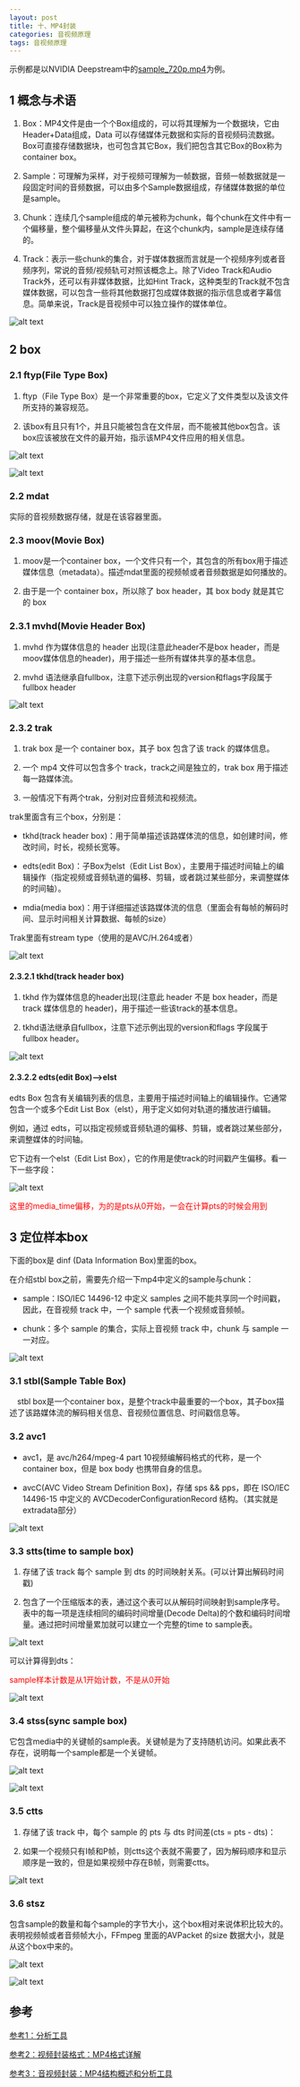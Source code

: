 ```yaml
---
layout: post
title: 十、MP4封装
categories: 音视频原理
tags: 音视频原理
---
```


示例都是以NVIDIA Deepstream中的[sample_720p.mp4](/assets/Video/sample_720p.mp4)为例。

## 1 概念与术语

1. Box：MP4文件是由一个个Box组成的，可以将其理解为一个数据块，它由Header+Data组成，Data 可以存储媒体元数据和实际的音视频码流数据。Box可直接存储数据块，也可包含其它Box，我们把包含其它Box的Box称为container box。

2. Sample：可理解为采样，对于视频可理解为一帧数据，音频一帧数据就是一段固定时间的音频数据，可以由多个Sample数据组成，存储媒体数据的单位是sample。

3. Chunk：连续几个sample组成的单元被称为chunk，每个chunk在文件中有一个偏移量，整个偏移量从文件头算起，在这个chunk内，sample是连续存储的。

4. Track：表示一些chunk的集合，对于媒体数据而言就是一个视频序列或者音频序列，常说的音频/视频轨可对照该概念上。除了Video Track和Audio Track外，还可以有非媒体数据，比如Hint Track，这种类型的Track就不包含媒体数据，可以包含一些将其他数据打包成媒体数据的指示信息或者字幕信息。简单来说，Track是音视频中可以独立操作的媒体单位。

![alt text](/assets/Video/10_MP4封装/image/image-7.png)

## 2 box

### 2.1 ftyp(File Type Box)

1. ftyp（File Type Box）是一个非常重要的box，它定义了文件类型以及该文件所支持的兼容规范。

2. 该box有且只有1个，并且只能被包含在文件层，而不能被其他box包含。该box应该被放在文件的最开始，指示该MP4文件应用的相关信息。


![alt text](/assets/Video/10_MP4封装/image/image-1.png)


![alt text](/assets/Video/10_MP4封装/image/image-2.png)

### 2.2 mdat

实际的音视频数据存储，就是在该容器里面。

### 2.3 moov(Movie Box)

1. moov是一个container box，一个文件只有一个，其包含的所有box用于描述媒体信息（metadata）。描述mdat里面的视频帧或者音频数据是如何播放的。

2. 由于是一个 container box，所以除了 box header，其 box body 就是其它的 box

### 2.3.1 mvhd(Movie Header Box)

1. mvhd 作为媒体信息的 header 出现(注意此header不是box header，而是moov媒体信息的header)，用于描述一些所有媒体共享的基本信息。

2. mvhd 语法继承自fullbox，注意下述示例出现的version和flags字段属于fullbox header

![alt text](/assets/Video/10_MP4封装/image/image-3.png)

### 2.3.2 trak

1. trak box 是一个 container box，其子 box 包含了该 track 的媒体信息。

2. 一个 mp4 文件可以包含多个 track，track之间是独立的，trak box 用于描述每一路媒体流。

3. 一般情况下有两个trak，分别对应音频流和视频流。

trak里面含有三个box，分别是：

- tkhd(track header box)：用于简单描述该路媒体流的信息，如创建时间，修改时间，时长，视频长宽等。

- edts(edit Box)：子Box为elst（Edit List Box），主要用于描述时间轴上的编辑操作（指定视频或音频轨道的偏移、剪辑，或者跳过某些部分，来调整媒体的时间轴）。

- mdia(media box)：用于详细描述该路媒体流的信息（里面会有每帧的解码时间、显示时间相关计算数据、每帧的size）


Trak里面有stream type（使用的是AVC/H.264或者）

![alt text](/assets/Video/10_MP4封装/image/image.png)

#### 2.3.2.1 tkhd(track header box)

1. tkhd 作为媒体信息的header出现(注意此 header 不是 box header，而是 track 媒体信息的 header)，用于描述一些该track的基本信息。

2. tkhd语法继承自fullbox，注意下述示例出现的version和flags 字段属于fullbox header。

![alt text](/assets/Video/10_MP4封装/image/image-4.png)


#### 2.3.2.2 edts(edit Box)—>elst

edts Box 包含有关编辑列表的信息，主要用于描述时间轴上的编辑操作。它通常包含一个或多个Edit List Box（elst），用于定义如何对轨道的播放进行编辑。

例如，通过 edts，可以指定视频或音频轨道的偏移、剪辑，或者跳过某些部分，来调整媒体的时间轴。

它下边有一个elst（Edit List Box），它的作用是使track的时间戳产生偏移。看一下一些字段：

![alt text](/assets/Video/10_MP4封装/image/image-5.png)

<font color="red">这里的media_time偏移，为的是pts从0开始，一会在计算pts的时候会用到</font>


## 3 定位样本box

下面的box是 dinf (Data Information Box)里面的box。

在介绍stbl box之前，需要先介绍一下mp4中定义的sample与chunk：

- sample：ISO/IEC 14496-12 中定义 samples 之间不能共享同一个时间戳，因此，在音视频 track 中，一个 sample 代表一个视频或音频帧。

- chunk：多个 sample 的集合，实际上音视频 track 中，chunk 与 sample 一一对应。

![alt text](/assets/Video/10_MP4封装/image/image-6.png)

### 3.1 stbl(Sample Table Box)

 stbl box是一个container box，是整个track中最重要的一个box，其子box描述了该路媒体流的解码相关信息、音视频位置信息、时间戳信息等。

### 3.2 avc1

- avc1，是 avc/h264/mpeg-4 part 10视频编解码格式的代称，是一个 container box，但是 box body 也携带自身的信息。

- avcC(AVC Video Stream Definition Box)，存储 sps && pps，即在 ISO/IEC 14496-15 中定义的 AVCDecoderConfigurationRecord 结构。（其实就是extradata部分）

![alt text](/assets/Video/10_MP4封装/image/mp4中的avcc的extradata.png)

### 3.3 stts(time to sample box)
1. 存储了该 track 每个 sample 到 dts 的时间映射关系。(可以计算出解码时间戳)

2. 包含了一个压缩版本的表，通过这个表可以从解码时间映射到sample序号。表中的每一项是连续相同的编码时间增量(Decode Delta)的个数和编码时间增量。通过把时间增量累加就可以建立一个完整的time to sample表。

![alt text](/assets/Video/10_MP4封装/image/image-8.png)

可以计算得到dts：

<font color="red">sample样本计数是从1开始计数，不是从0开始</font>

![alt text](/assets/Video/10_MP4封装/image/image-9.png)

### 3.4 stss(sync sample box)

它包含media中的关键帧的sample表。关键帧是为了支持随机访问。如果此表不存在，说明每一个sample都是一个关键帧。

![alt text](/assets/Video/10_MP4封装/image/image-10.png)

![alt text](/assets/Video/10_MP4封装/image/image-11.png)

### 3.5 ctts

1. 存储了该 track 中，每个 sample 的 pts 与 dts 时间差(cts = pts - dts)：

2. 如果一个视频只有I帧和P帧，则ctts这个表就不需要了，因为解码顺序和显示顺序是一致的，但是如果视频中存在B帧，则需要ctts。

![alt text](/assets/Video/10_MP4封装/image/image-12.png)

### 3.6 stsz

包含sample的数量和每个sample的字节大小，这个box相对来说体积比较大的。表明视频帧或者音频帧大小，FFmpeg 里面的AVPacket 的size 数据大小，就是从这个box中来的。

![alt text](/assets/Video/10_MP4封装/image/image-13.png)


![alt text](/assets/Video/10_MP4封装/image/image-14.png)



## 参考

[参考1：分析工具](https://blog.csdn.net/qq_38998001/article/details/138210509)

[参考2：视频封装格式：MP4格式详解](https://blog.csdn.net/m0_60259116/article/details/132714706)

[参考3：音视频封装：MP4结构概述和分析工具](https://cloud.tencent.com/developer/article/1746996)

